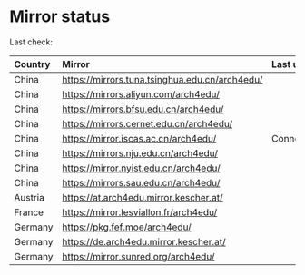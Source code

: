 <script src="./time.js"></script>
# Mirror status
Last check: <script type="text/javascript">localize(1709785158.290148);</script>

|Country|Mirror|Last update|
|:------|:-----|:----------|
|China|https://mirrors.tuna.tsinghua.edu.cn/arch4edu/|<script type="text/javascript">localize(1709749848);</script>|
|China|https://mirrors.aliyun.com/arch4edu/|<script type="text/javascript">localize(1709749848);</script>|
|China|https://mirrors.bfsu.edu.cn/arch4edu/|<script type="text/javascript">localize(1709749848);</script>|
|China|https://mirrors.cernet.edu.cn/arch4edu/|<script type="text/javascript">localize(1709749848);</script>|
|China|https://mirror.iscas.ac.cn/arch4edu/|ConnectionError|
|China|https://mirrors.nju.edu.cn/arch4edu/|<script type="text/javascript">localize(1709749848);</script>|
|China|https://mirror.nyist.edu.cn/arch4edu/|<script type="text/javascript">localize(1709749848);</script>|
|China|https://mirrors.sau.edu.cn/arch4edu/|<script type="text/javascript">localize(1709749848);</script>|
|Austria|https://at.arch4edu.mirror.kescher.at/|<script type="text/javascript">localize(1709749848);</script>|
|France|https://mirror.lesviallon.fr/arch4edu/|<script type="text/javascript">localize(1709749848);</script>|
|Germany|https://pkg.fef.moe/arch4edu/|<script type="text/javascript">localize(1709749848);</script>|
|Germany|https://de.arch4edu.mirror.kescher.at/|<script type="text/javascript">localize(1709749848);</script>|
|Germany|https://mirror.sunred.org/arch4edu/|<script type="text/javascript">localize(1709749848);</script>|

<script src="./tablefilter/tablefilter.js"></script>
<script src="./table.js"></script>